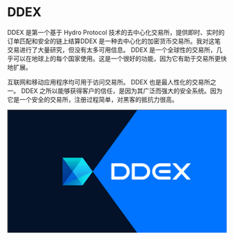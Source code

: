 # DDEX

DDEX 是第一个基于 Hydro Protocol 技术的去中心化交易所，提供即时、实时的订单匹配和安全的链上结算DDEX 是一种去中心化的加密货币交易所。我对这笔交易进行了大量研究，但没有太多可用信息。 DDEX 是一个全球性的交易所，几乎可以在地球上的每个国家使用。这是一个很好的功能，因为它有助于交易所更快地扩展。

互联网和移动应用程序均可用于访问交易所。 DDEX 也是最人性化的交易所之一。 DDEX 之所以能够获得客户的信任，是因为其广泛而强大的安全系统。因为它是一个安全的交易所，注册过程简单，对黑客的抵抗力很高。

![1_0Irj3jdgp8igSBMeA3PL1Q](1_0Irj3jdgp8igSBMeA3PL1Q.png)
